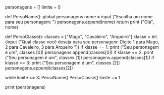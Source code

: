 personagens = []
limite = 0

def PersoName():
    global personagens
    nome = input ("Escolha um nome para seu personagem: ")
    personagens.append(nome)
    return print ("Olá", nome)

def PersoClasse():
    classes = ["Mago", "Cavaleiro", "Arqueiro"]
    klasse = int (input ("Qual classe você deseja para seu personagem: Digite 1 para Mago, 2 para Cavaleiro, 3 para Arqueiro "))
    if klasse == 1:
        print ("Seu personagem é um", classes [0])
        personagens.append(classes[0])
    if klasse == 2:
        print ("Seu personagem é um", classes [1])
        personagens.append(classes[1])
    if klasse == 3:
        print ("Seu personagem é um", classes [2])
        personagens.append(classes[2])

while limite <= 3:
    PersoName()
    PersoClasse()
    limite += 1

print (personagens)
